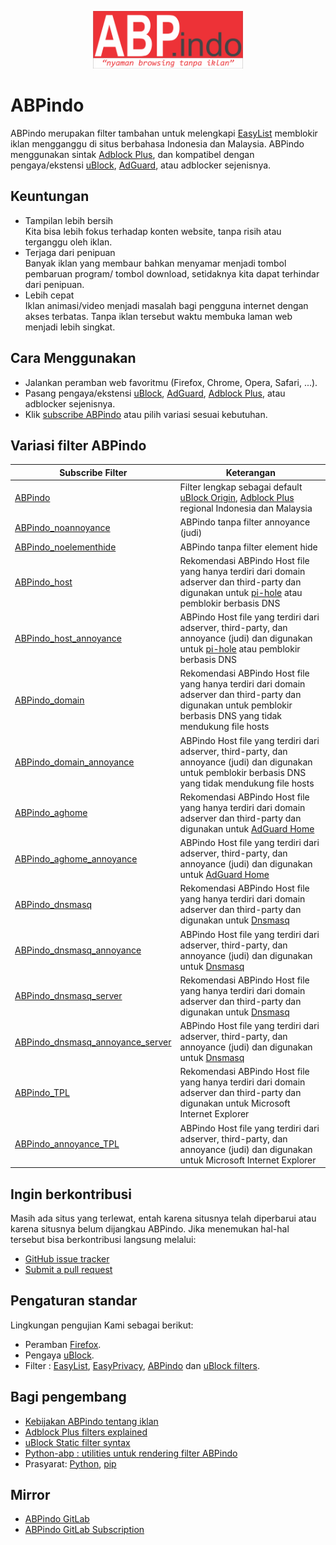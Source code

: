 <p align="center"><img src="https://github.com/ABPindo/indonesianadblockrules/raw/master/src/ABPindo%202.png" width="240"></p>

# ABPindo
ABPindo merupakan filter tambahan untuk melengkapi [EasyList](https://subscribe.adblockplus.org/?location=https://easylist.to/easylist/easylist.txt&title=Easylist) memblokir iklan mengganggu di situs berbahasa Indonesia dan Malaysia. ABPindo menggunakan sintak [Adblock Plus](https://help.eyeo.com/en/adblockplus/how-to-write-filters), dan kompatibel dengan pengaya/ekstensi [uBlock](https://github.com/gorhill/uBlock#installation), [AdGuard](https://adguard.com/en/adguard-browser-extension/overview.html), atau adblocker sejenisnya.

## Keuntungan
- Tampilan lebih bersih </br>
Kita bisa lebih fokus terhadap konten website, tanpa risih atau terganggu oleh iklan.
- Terjaga dari penipuan </br>
Banyak iklan yang membaur bahkan menyamar menjadi tombol pembaruan program/ tombol download, setidaknya kita dapat terhindar dari penipuan.
- Lebih cepat </br>
Iklan animasi/video menjadi masalah bagi pengguna internet dengan akses terbatas. Tanpa iklan tersebut waktu membuka laman web menjadi lebih singkat.

## Cara Menggunakan
- Jalankan peramban web favoritmu (Firefox, Chrome, Opera, Safari, ...).
- Pasang pengaya/ekstensi [uBlock](https://github.com/gorhill/uBlock#installation), [AdGuard](https://adguard.com/en/adguard-browser-extension/overview.html), [Adblock Plus](https://adblockplus.org/en/), atau adblocker sejenisnya.
- Klik [subscribe ABPindo](https://subscribe.adblockplus.org/?location=https://raw.githubusercontent.com/ABPindo/indonesianadblockrules/master/subscriptions/abpindo.txt&title=ABPindo) atau pilih variasi sesuai kebutuhan.

## Variasi filter ABPindo
| Subscribe Filter|Keterangan|
| ------------- |-------------|
| [ABPindo](https://subscribe.adblockplus.org/?location=https://raw.githubusercontent.com/ABPindo/indonesianadblockrules/master/subscriptions/abpindo.txt&title=ABPindo)|Filter lengkap sebagai default [uBlock Origin](https://github.com/gorhill/uBlock#installation), [Adblock Plus](https://adblockplus.org/en/) regional Indonesia dan Malaysia|
| [ABPindo_noannoyance](https://subscribe.adblockplus.org/?location=https://raw.githubusercontent.com/ABPindo/indonesianadblockrules/master/subscriptions/abpindo_noannoyance.txt&title=ABPindo_noannoyance)|ABPindo tanpa filter annoyance (judi) |
| [ABPindo_noelementhide](https://subscribe.adblockplus.org/?location=https://raw.githubusercontent.com/ABPindo/indonesianadblockrules/master/subscriptions/abpindo_noelemhide.txt&title=ABPindo_noelementhide)|ABPindo tanpa filter element hide|
| [ABPindo_host](https://raw.githubusercontent.com/ABPindo/indonesianadblockrules/master/subscriptions/hosts.txt)| Rekomendasi ABPindo Host file yang hanya terdiri dari domain adserver dan third-party dan digunakan untuk [pi-hole](https://github.com/pi-hole) atau pemblokir berbasis DNS|
| [ABPindo_host_annoyance](https://raw.githubusercontent.com/ABPindo/indonesianadblockrules/master/subscriptions/hosts_annoyance.txt)| ABPindo Host file yang terdiri dari adserver, third-party, dan annoyance (judi) dan digunakan untuk [pi-hole](https://github.com/pi-hole) atau pemblokir berbasis DNS|
| [ABPindo_domain](https://raw.githubusercontent.com/ABPindo/indonesianadblockrules/master/subscriptions/domain.txt)| Rekomendasi ABPindo Host file yang hanya terdiri dari domain adserver dan third-party dan digunakan untuk pemblokir berbasis DNS yang tidak mendukung file hosts|
| [ABPindo_domain_annoyance](https://raw.githubusercontent.com/ABPindo/indonesianadblockrules/master/subscriptions/domain_annoyance.txt)| ABPindo Host file yang terdiri dari adserver, third-party, dan annoyance (judi) dan digunakan untuk pemblokir berbasis DNS yang tidak mendukung file hosts|
| [ABPindo_aghome](https://raw.githubusercontent.com/ABPindo/indonesianadblockrules/master/subscriptions/abpindo_aghome.txt)| Rekomendasi ABPindo Host file yang hanya terdiri dari domain adserver dan third-party dan digunakan untuk [AdGuard Home](https://github.com/AdguardTeam/AdGuardHome)|
| [ABPindo_aghome_annoyance](https://raw.githubusercontent.com/ABPindo/indonesianadblockrules/master/subscriptions/abpindo_aghome_annoyance.txt)| ABPindo Host file yang terdiri dari adserver, third-party, dan annoyance (judi) dan digunakan untuk [AdGuard Home](https://github.com/AdguardTeam/AdGuardHome)|
| [ABPindo_dnsmasq](https://raw.githubusercontent.com/ABPindo/indonesianadblockrules/master/subscriptions/dnsmasq.txt)| Rekomendasi ABPindo Host file yang hanya terdiri dari domain adserver dan third-party dan digunakan untuk [Dnsmasq](http://thekelleys.org.uk/gitweb/?p=dnsmasq.git;a=summary)|
| [ABPindo_dnsmasq_annoyance](https://raw.githubusercontent.com/ABPindo/indonesianadblockrules/master/subscriptions/dnsmasq_annoyance.txt)| ABPindo Host file yang terdiri dari adserver, third-party, dan annoyance (judi) dan digunakan untuk [Dnsmasq](http://thekelleys.org.uk/gitweb/?p=dnsmasq.git;a=summary)|
| [ABPindo_dnsmasq_server](https://raw.githubusercontent.com/ABPindo/indonesianadblockrules/master/subscriptions/dnsmasq_server.txt)| Rekomendasi ABPindo Host file yang hanya terdiri dari domain adserver dan third-party dan digunakan untuk [Dnsmasq](http://thekelleys.org.uk/gitweb/?p=dnsmasq.git;a=summary)|
| [ABPindo_dnsmasq_annoyance_server](https://raw.githubusercontent.com/ABPindo/indonesianadblockrules/master/subscriptions/dnsmasq_annoyance_server.txt)| ABPindo Host file yang terdiri dari adserver, third-party, dan annoyance (judi) dan digunakan untuk [Dnsmasq](http://thekelleys.org.uk/gitweb/?p=dnsmasq.git;a=summary)|
| [ABPindo_TPL](https://raw.githubusercontent.com/ABPindo/indonesianadblockrules/master/subscriptions/abpindo.tpl)| Rekomendasi ABPindo Host file yang hanya terdiri dari domain adserver dan third-party dan digunakan untuk Microsoft Internet Explorer|
| [ABPindo_annoyance_TPL](https://raw.githubusercontent.com/ABPindo/indonesianadblockrules/master/subscriptions/abpindo_annoyance.tpl)| ABPindo Host file yang terdiri dari adserver, third-party, dan annoyance (judi) dan digunakan untuk Microsoft Internet Explorer|


## Ingin berkontribusi
Masih ada situs yang terlewat, entah karena situsnya telah diperbarui atau karena situsnya belum dijangkau ABPindo. Jika menemukan hal-hal tersebut bisa berkontribusi langsung melalui:
- [GitHub issue tracker](https://github.com/ABPindo/indonesianadblockrules/issues)
- [Submit a pull request](https://github.com/ABPindo/indonesianadblockrules/pulls)

## Pengaturan standar
Lingkungan pengujian Kami sebagai berikut:
- Peramban [Firefox](https://www.mozilla.org/id/firefox/).
- Pengaya [uBlock](https://github.com/gorhill/uBlock#installation).
- Filter : [EasyList](https://subscribe.adblockplus.org/?location=https://easylist.to/easylist/easylist.txt&title=Easylist), [EasyPrivacy](https://subscribe.adblockplus.org/?location=https://easylist.to/easylist/easyprivacy.txt&title=EasyPrivacy), [ABPindo](https://subscribe.adblockplus.org/?location=https://raw.githubusercontent.com/ABPindo/indonesianadblockrules/master/subscriptions/abpindo.txt&title=ABPindo) dan [uBlock filters](https://subscribe.adblockplus.org/?location=https://raw.githubusercontent.com/uBlockOrigin/uAssets/master/filters/filters.txt&title=uBlock%20filters).

## Bagi pengembang
- [Kebijakan ABPindo tentang iklan](https://easylist.to/pages/policy.html)
- [Adblock Plus filters explained](https://adblockplus.org/filter-cheatsheet)
- [uBlock Static filter syntax](https://github.com/gorhill/uBlock/wiki/Static-filter-syntax)
- [Python-abp : utilities untuk rendering filter ABPindo](https://github.com/adblockplus/python-abp)
- Prasyarat: [Python](https://www.python.org/downloads/), [pip](https://pypi.org/project/pip/)

## Mirror
- [ABPindo GitLab](https://gitlab.com/ABPindo)
- [ABPindo GitLab Subscription](https://subscribe.adblockplus.org/?location=https://gitlab.com/ABPindo/indonesianadblockrules/raw/master/subscriptions/abpindo.txt&title=ABPindo)
